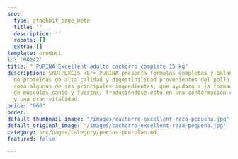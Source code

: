 ```yaml
---
seo:
  type: stackbit_page_meta
  title: ''
  description: ''
  robots: []
  extra: []
template: product
id: '00242'
title: " PURINA Excellent adulto cachorro complete 15 kg"
description: SKU:PEXC15 <br> PURINA presenta formulas completas y balanceadas a base
  de proteinas de alta calidad y digestibilidad provenientes del pollo y con arroz
  como algunos de sus principales ingredientes, que ayudará a la formación y desarrollo
  de músculos sanos y fuertes, traduciéndose esto en una conformación corporal ideal
  y una gran vitalidad.
price: "960"
order: 
default_thumbnail_image: "/images/cachorro-excellent-raza-pequena.jpg"
default_original_image: "/images/cachorro-excellent-raza-pequena.jpg"
category: src/pages/category/perros-pro-plan.md
featured: false

---
```

